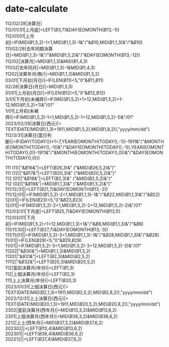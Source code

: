 # date-calculate

112/02/28|決算日|  
112/01/31|上月底|=LEFT($B$3,7)&DAY(EOMONTH($B$13,-1))  
112/01/01|上月初|=IF(MID($B$1,5,2)-1<1,MID($B$1,1,3)-1&"/"&$B$10,MID($B$1,1,3)&"/"&$B$10)  
111/02/28|去年同期決算日|=MID($B$1,1,3)-1&"/"&MID($B$1,5,2)&"/"&DAY(EOMONTH($B$13,-12))  
112/02|決算月|=MID($B$1,1,3)&MID($B$1,4,3)  
111/02|去年同月|=MID($B$1,1,3)-1&MID($B$1,4,3)  
11202|決算年月(無/)|=MID($B$1,1,3)&MID($B$1,5,2)  
03/01|下月初(月日)|=IF(LEN($B$11)<5,"0"&$B$11,$B$11)  
02/28|決算日(月日)|=MID($B$1,5,5)  
01/01|上月初(月日)|=IF(LEN($B$12)<5,"0"&$B$12,$B$12)  
3/01|下月初(未補齊)|=IF(MID($B$1,5,2)+1>12,MID($B$1,5,2)+1-12,MID($B$1,5,2)+1)&"/01"  
1/01|上月初(未補齊)|=IF(MID($B$1,5,2)-1<1,MID($B$1,5,2)-1+12,MID($B$1,5,2)-1)&"/01"  
2023/02/28|決算日(西元)|= TEXT(DATE(MID($B$1,1,3)+1911,MID($B$1,5,2),MID($B$1,8,2)),"yyyy/mm/dd")  
112/3/31|決算日(當日判斷)|=IF(DAY(TODAY())*1<7,YEAR(EOMONTH(TODAY(),-1))-1911&"/"&MONTH(EOMONTH(TODAY(),-1))&"/"&DAY(EOMONTH(TODAY(),-1)),YEAR(EOMONTH(TODAY(),0))-1911&"/"&MONTH(EOMONTH(TODAY(),0))&"/"&DAY(EOMONTH(TODAY(),0)))  

111 (11)|"&$B$16&"|=LEFT($B$26,3)&" ("&MID($B$26,5,2)&")"  
111 (12)|"&$B$17&"|=LEFT($B$20,3)&" ("&MID($B$20,5,2)&")"  
112 (01)|"&$B$18&"|=LEFT($B$2,3)&" ("&MID($B$2,5,2)&")"  
112 (02)|"&$B$19&"|=MID($B$1,1,3)&" ("&MID($B$1,5,2)&")"  
111/12/31||=LEFT($B$21,7)&DAY(EOMONTH($B$13,-2))  
111/12/01||=IF(MID($B$1,5,2)-2<1,MID($B$1,1,3)-1&"/"&$B$22,MID($B$1,1,3)&"/"&$B$22)  
12/01||=IF(LEN($B$23)<5,"0"&$B$23,$B$23)  
12/01||=IF(MID($B$1,5,2)-2<1,MID($B$1,5,2)-2+12,MID($B$1,5,2)-2)&"/01"  
112/03/31|下月底|=LEFT($B$25,7)&DAY(EOMONTH($B$13,1))  
112/03/01|下月初|=IF(MID($B$1,5,2)+1>12,MID($B$1,1,3)+1&"/"&$B$8,MID($B$1,1,3)&"/"&$B$8)  
111/11/30||=LEFT($B$27,7)&DAY(EOMONTH($B$13,-3))  
111/11/01||=IF(MID($B$1,5,2)-3<1,MID($B$1,1,3)-1&"/"&$B$28,MID($B$1,1,3)&"/"&$B$28)  
11/01||=IF(LEN($B$29)<5,"0"&$B$29,$B$29)  
11/01||=IF(MID($B$1,5,2)-3<1,MID($B$1,5,2)-3+12,MID($B$1,5,2)-3)&"/01"  
11202|"&$B$30&"|=MID($B$1,1,3)&MID($B$1,5,2)  
11201|"&$B$31&"|=LEFT($B$2,3)&MID($B$2,5,2)  
11112|"&$B$32&"|=LEFT($B$20,3)&MID($B$20,5,2)  
112|當前決算月(年份)|=LEFT($B$1,3)  
112|上個決算月(年份)|=LEFT($B$2,3)  
111|上上決算月(年份)|=LEFT($B$20,3)  
2023/01/31|上個決算日(西元)|= TEXT(DATE(MID($B$2,1,3)+1911,MID($B$2,5,2),MID($B$2,8,2)),"yyyy/mm/dd")  
2022/12/31|上上決算日(西元)|= TEXT(DATE(MID($B$20,1,3)+1911,MID($B$20,5,2),MID($B$20,8,2)),"yyyy/mm/dd")  
2302|當前決算月(西年月)|=MID($B$13,3,2)&MID($B$13,6,2)  
2301|上個決算月(西年月)|=MID($B$36,3,2)&MID($B$36,6,2)  
2212|上上(西年月)|=MID($B$37,3,2)&MID($B$37,6,2)  
202302||=LEFT($B$13,4)&MID($B$13,6,2)  
202301||=LEFT($B$36,4)&MID($B$36,6,2)  
202212||=LEFT($B$37,4)&MID($B$37,6,2)  
   
